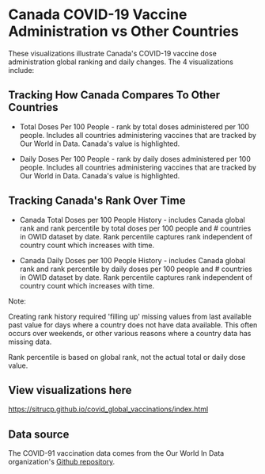 # Canada COVID-19 Vaccine Administration vs Other Countries

These visualizations illustrate Canada's COVID-19 vaccine dose administration global ranking and daily changes. The 4 visualizations include:

## Tracking How Canada Compares To Other Countries

* Total Doses Per 100 People - rank by total doses administered per 100 people. Includes all countries administering vaccines that are tracked by Our World in Data. Canada's value is highlighted. 

* Daily Doses Per 100 People - rank by daily doses administered per 100 people. Includes all countries administering vaccines that are tracked by Our World in Data. Canada's value is highlighted.

## Tracking Canada's Rank Over Time

* Canada Total Doses per 100 People History - includes Canada global rank and rank percentile by total doses per 100 people and # countries in OWID dataset by date. Rank percentile captures rank independent of country count which increases with time.

* Canada Daily Doses per 100 People History - includes Canada global rank and rank percentile by daily doses per 100 people and # countries in OWID dataset by date. Rank percentile captures rank independent of country count which increases with time.

Note: 

Creating rank history required 'filling up' missing values from last available past value for days where a country does not have data available. This often occurs over weekends, or other various reasons where a country data has missing data. 

Rank percentile is based on global rank, not the actual total or daily dose value.

## View visualizations here

<a href="https://sitrucp.github.io/covid_global_vaccinations/index.html" target="_blank">https://sitrucp.github.io/covid_global_vaccinations/index.html</a>

## Data source

The COVID-91 vaccination data comes from the Our World In Data organization's <a href = "https://github.com/owid/covid-19-data/tree/master/public/data/vaccinations" target="blank">Github repository</a>.
